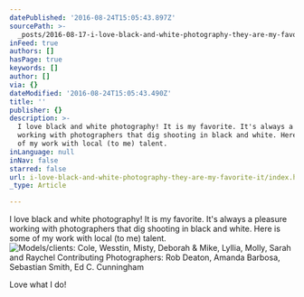 ```yaml
---
datePublished: '2016-08-24T15:05:43.897Z'
sourcePath: >-
  _posts/2016-08-17-i-love-black-and-white-photography-they-are-my-favorite-it.md
inFeed: true
authors: []
hasPage: true
keywords: []
author: []
via: {}
dateModified: '2016-08-24T15:05:43.490Z'
title: ''
publisher: {}
description: >-
  I love black and white photography! It is my favorite. It's always a pleasure
  working with photographers that dig shooting in black and white. Here is some
  of my work with local (to me) talent.
inLanguage: null
inNav: false
starred: false
url: i-love-black-and-white-photography-they-are-my-favorite-it/index.html
_type: Article

---
```

I love black and white photography! It is my favorite. It's always a pleasure working with photographers that dig shooting in black and white. Here is some of my work with local (to me) talent.
![Models/clients: Cole, Wesstin, Misty, Deborah & Mike, Lyllia, Molly, Sarah and Raychel  Contributing Photographers: Rob Deaton, Amanda Barbosa, Sebastian Smith, Ed C. Cunningham](https://the-grid-user-content.s3-us-west-2.amazonaws.com/4f562414-b069-45f8-abd6-c3031ecabe8d.jpg)

Love what I do!